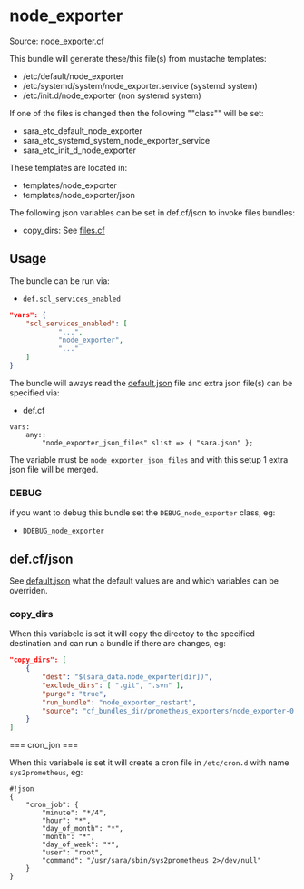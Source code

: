 
# node_exporter

Source: [node_exporter.cf](/services/node_exporter.cf)

This bundle will generate these/this file(s) from mustache templates:

 * /etc/default/node_exporter
 * /etc/systemd/system/node_exporter.service (systemd system)
 * /etc/init.d/node_exporter (non systemd system)

If one of the files is changed then the following ""class"" will be set:
 * sara_etc_default_node_exporter
 * sara_etc_systemd_system_node_exporter_service
 * sara_etc_init_d_node_exporter

These templates are located in:
 * templates/node_exporter
 * templates/node_exporter/json

The following json variables can be set in def.cf/json to invoke files bundles:
  * copy_dirs: See [files.cf](/masterfiles/lib/scl/files.cf)

## Usage

The bundle can be run via:
 * `def.scl_services_enabled`
```json
"vars": {
    "scl_services_enabled": [
            "...",
            "node_exporter",
            "..."
    ]
}
```

The bundle will aways read the [default.json](/templates/node_exporter/json/default.json) file
and extra json file(s) can be specified via:
 * def.cf
```
vars:
    any::
        "node_exporter_json_files" slist => { "sara.json" };
```

The variable must be `node_exporter_json_files` and with this setup 1 extra json file will be  merged.

### DEBUG

if you want to debug this bundle set the `DEBUG_node_exporter` class, eg:
 * `DDEBUG_node_exporter`

## def.cf/json

See [default.json](/templates/node_exporter/json/default.json) what the default values are and
which variables can be overriden.


### copy_dirs

When this variabele is set it will copy the directoy to the specified destination and can run a bundle
if there are changes, eg:
```json
"copy_dirs": [
    {
        "dest": "$(sara_data.node_exporter[dir])",
        "exclude_dirs": [ ".git", ".svn" ],
        "purge": "true",
        "run_bundle": "node_exporter_restart",
        "source": "cf_bundles_dir/prometheus_exporters/node_exporter-0.15.2"
    }
]
```

=== cron_jon ===

When this variabele is set it will create a cron file in  `/etc/cron.d` with name `sys2prometheus`, eg:
```
#!json
{
    "cron_job": {
        "minute": "*/4",
        "hour": "*",
        "day_of_month": "*",
        "month": "*",
        "day_of_week": "*",
        "user": "root",
        "command": "/usr/sara/sbin/sys2prometheus 2>/dev/null"
    }
}
```

